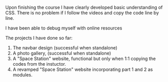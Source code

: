 Upon finishing the course I have clearly developed basic understanding of CSS.
There is no problem if I follow the videos and copy the code line by line.

I have been able to debug myself with online resources

The projects I have done so far:
1. The navbar design (successful when standalone)
2. A photo gallery, (successful when standalone)
3. A "Space Station" website, functional but only when 1:1 copying the codes from the instuctor.
4. A revamped "Space Station" website incorporating part 1 and 2 as modules.
